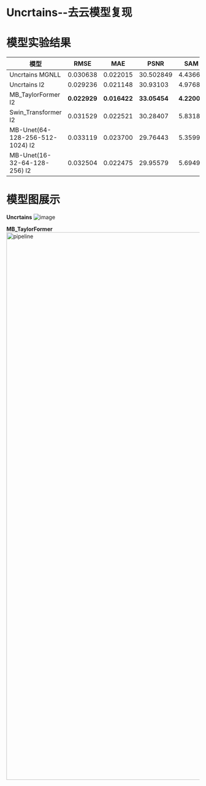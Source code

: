 # Uncrtains--去云模型复现

# 模型实验结果  
模型 | RMSE | MAE | PSNR | SAM | SSIM 
--- | --- | --- | --- | --- | ---
Uncrtains MGNLL | 0.030638 | 0.022015 | 30.502849 | 4.43660 | 0.92405
Uncrtains l2 | 0.029236 | 0.021148 | 30.93103 | 4.97689 | 0.91461
MB_TaylorFormer l2 | **0.022929** | **0.016422** | **33.05454** | **4.22007** | **0.92842**
Swin_Transformer l2 | 0.031529 | 0.022521 | 30.28407 | 5.83186 | 0.86723
MB-Unet(64-128-256-512-1024) l2 | 0.033119 | 0.023700 | 29.76443 | 5.35992 | 0.83499 
MB-Unet(16-32-64-128-256) l2 | 0.032504 | 0.022475 | 29.95579 | 5.69498 | 0.85839 


# 模型图展示
**Uncrtains**
![image](https://github.com/ZYJ-Group/Tanghy/assets/94824386/4c5ea776-4858-4f85-bfce-17913968d064)  


**MB_TaylorFormer**
<img width="1428" alt="pipeline" src="https://github.com/ZYJ-Group/Tanghy/assets/94824386/a62e793e-88c2-4452-8f3f-71d411baa22b">  
